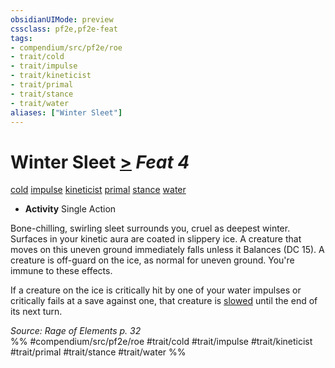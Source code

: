 ```yaml
---
obsidianUIMode: preview
cssclass: pf2e,pf2e-feat
tags:
- compendium/src/pf2e/roe
- trait/cold
- trait/impulse
- trait/kineticist
- trait/primal
- trait/stance
- trait/water
aliases: ["Winter Sleet"]
---
```

# Winter Sleet  [>](chapter-9-playing-the-game.md#Actions "Single Action") *Feat 4*  
[cold](cold.md "Cold Energy & Element Trait")  [impulse](impulse-roe.md "Impulse Action & Ability Trait")  [kineticist](kineticist-roe.md "Kineticist Class Trait")  [primal](primal.md "Primal Tradition Trait")  [stance](stance.md "Stance Combat Trait")  [water](water.md "Water Energy & Element Trait")  

- **Activity** Single Action

Bone-chilling, swirling sleet surrounds you, cruel as deepest winter. Surfaces in your kinetic aura are coated in slippery ice. A creature that moves on this uneven ground immediately falls unless it Balances (DC 15). A creature is off-guard on the ice, as normal for uneven ground. You're immune to these effects.

If a creature on the ice is critically hit by one of your water impulses or critically fails at a save against one, that creature is [slowed](conditions.md#Slowed) until the end of its next turn.

*Source: Rage of Elements p. 32*  
%% #compendium/src/pf2e/roe #trait/cold #trait/impulse #trait/kineticist #trait/primal #trait/stance #trait/water %%